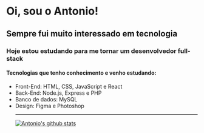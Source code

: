 <h1>Oi, sou o Antonio!</h1>

<h2>Sempre fui muito interessado em tecnologia</h2>
<h3>Hoje estou estudando para me tornar um desenvolvedor full-stack</h3>
<h4>Tecnologias que tenho conhecimento e venho estudando:</h4>
<ul>
<li>Front-End: HTML, CSS, JavaScript e React</li>
<li>Back-End: Node.js, Express e PHP</li>
<li>Banco de dados: MySQL</li>
<li>Design: Figma e Photoshop</li>
</li>

____


[![Antonio's github stats](https://github-readme-stats.vercel.app/api?username=antoni0o&theme=dark&show_icons=true&count_private=true&role=OWNER,COLLABORATOR)](https://github.com/Antoni0o)




